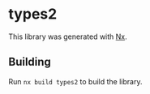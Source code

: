 # types2

This library was generated with [Nx](https://nx.dev).

## Building

Run `nx build types2` to build the library.

